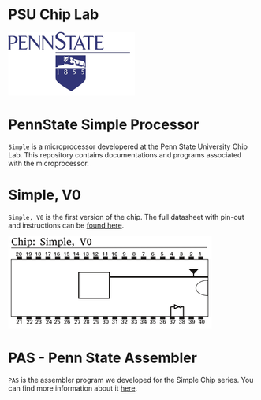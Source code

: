 PSU Chip Lab
====

![PSU Logo](assets/chiplab.png)

PennState Simple Processor
=====


`Simple` is a microprocessor developered at the Penn State University Chip Lab.
This repository contains documentations and programs associated with the microprocessor.

Simple, V0
====

`Simple, V0` is the first version of the chip.
The full datasheet with pin-out and instructions can be [found here](/specs/v0/ChipV0.pdf).

![Simple Chip, V0](specs/v0/pinout.png)


PAS - Penn State Assembler
===

`PAS` is the assembler program we developed for the Simple Chip series.
You can find more information about it [here](/assembler).
